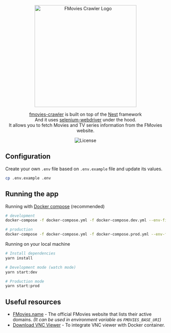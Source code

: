 <p align="center">
  <a href="https://github.com/Scrip7/fmovies-crawler" target="blank"><img src="https://raw.githubusercontent.com/Scrip7/fmovies-crawler/main/images/logo.png" width="320" alt="FMovies Crawler Logo" /></a>
</p>
<p align="center">
  <a href="https://github.com/Scrip7/fmovies-crawler" target="_blank">fmovies-crawler</a> is built on top of the <a href="https://github.com/nestjs/nest" target="_blank">Nest</a> framework<br/>And it uses <a href="https://www.npmjs.com/package/selenium-webdriver" target="_blank">selenium-webdriver</a> under the hood.<br/>It allows you to fetch Movies and TV series information from the FMovies website.
</p>

<p align="center">
  <img alt="License" src="https://img.shields.io/github/license/scrip7/fmovies-crawler?color=blue">
</p>

## Configuration

Create your own `.env` file based on `.env.example` file and update its values.

```bash
cp .env.example .env
```

## Running the app

Running with [Docker compose](https://docs.docker.com/compose/) (recommended)

```bash
# development
docker-compose -f docker-compose.yml -f docker-compose.dev.yml --env-file ./.env up --build

# production
docker-compose -f docker-compose.yml -f docker-compose.prod.yml --env-file ./.env up -d --build
```

Running on your local machine

```bash
# Install dependencies
yarn install

# Development mode (watch mode)
yarn start:dev

# Production mode
yarn start:prod
```

## Useful resources

-   [FMovies.name](https://fmovies.name/) - The official FMovies website that lists their active domains. _(It can be used in environment variable as `FMOVIES_BASE_URI`)_
-   [Download VNC Viewer](https://www.realvnc.com/en/connect/download/viewer/) - To integrate VNC viewer with Docker container.